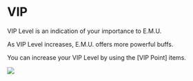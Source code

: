 # VIP

 VIP Level is an indication of your importance to E.M.U.

As VIP Level increases, E.M.U. offers more powerful buffs.

You can increase your VIP Level by using the [VIP Point] items.

![](http://astrokings.s3.amazonaws.com/html/img/help/804_001viplevel.JPG)